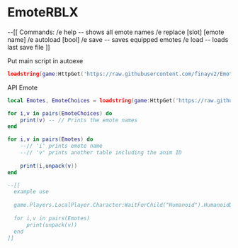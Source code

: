 # EmoteRBLX

--[[
    Commands:
    /e help -- shows all emote names
    /e replace [slot] [emote name]
    /e autoload [bool]
    /e save -- saves equipped emotes
    /e load -- loads last save file
]]

Put main script in autoexe
```Lua
loadstring(game:HttpGet('https://raw.githubusercontent.com/finayv2/EmoteRBLX/main/Main.lua'))();
```

API Emote
```Lua
local Emotes, EmoteChoices = loadstring(game:HttpGet('https://raw.githubusercontent.com/finayv2/EmoteRBLX/main/Emotes.lua'))();

for i,v in pairs(EmoteChoices) do
    print(v) -- // Prints the emote names
end

for i,v in pairs(Emotes) do
    --// 'i' prints emote name 
    --// 'v' prints another table including the anim ID
    
    print(i,unpack(v))
end

--[[
  example use
  
  game.Players.LocalPlayer.Character:WaitForChild("Humanoid").HumanoidDescription:SetEmotes(Emotes)
  
  for i,v in pairs(Emotes)
      print(unpack(v))
  end
]]

```
